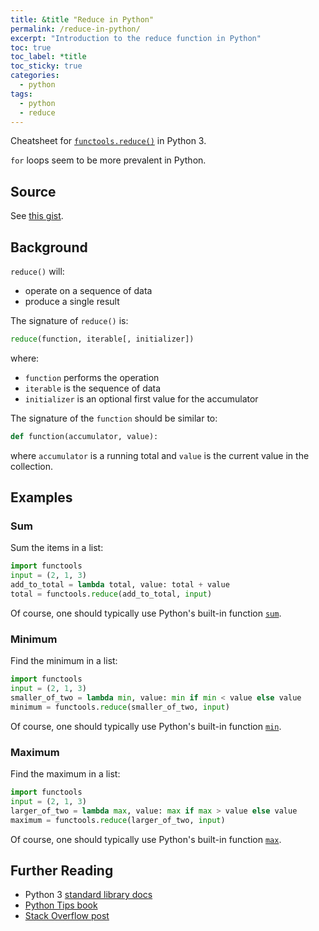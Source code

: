 ```yaml
---
title: &title "Reduce in Python"
permalink: /reduce-in-python/
excerpt: "Introduction to the reduce function in Python"
toc: true
toc_label: *title
toc_sticky: true
categories:
  - python
tags:
  - python
  - reduce
---
```


Cheatsheet for [`functools.reduce()`](https://docs.python.org/3/library/functools.html#functools.reduce) in Python 3.

`for` loops seem to be more prevalent in Python.


## Source

See [this gist](https://gist.github.com/KevinWMatthews/b41fc15da2cccdd9c16f8da09b58ac8d).


## Background

`reduce()` will:

  * operate on a sequence of data
  * produce a single result

The signature of `reduce()` is:

```py
reduce(function, iterable[, initializer])
```

where:

  * `function` performs the operation
  * `iterable` is the sequence of data
  * `initializer` is an optional first value for the accumulator

The signature of the `function` should be similar to:

```py
def function(accumulator, value):
```

where `accumulator` is a running total and `value` is the current value in the collection.


## Examples


### Sum

Sum the items in a list:

```py
import functools
input = (2, 1, 3)
add_to_total = lambda total, value: total + value
total = functools.reduce(add_to_total, input)
```

Of course, one should typically use Python's built-in function [`sum`](https://docs.python.org/3/library/functions.html#sum).


### Minimum

Find the minimum in a list:

```py
import functools
input = (2, 1, 3)
smaller_of_two = lambda min, value: min if min < value else value
minimum = functools.reduce(smaller_of_two, input)
```

Of course, one should typically use Python's built-in function [`min`](https://docs.python.org/3/library/functions.html#min).


### Maximum

Find the maximum in a list:

```py
import functools
input = (2, 1, 3)
larger_of_two = lambda max, value: max if max > value else value
maximum = functools.reduce(larger_of_two, input)
```

Of course, one should typically use Python's built-in function [`max`](https://docs.python.org/3/library/functions.html#max).


## Further Reading

  * Python 3 [standard library docs](https://docs.python.org/3/library/functools.html#functools.reduce)
  * [Python Tips book](http://book.pythontips.com/en/latest/map_filter.html#reduce)
  * [Stack Overflow post](https://stackoverflow.com/questions/13638898/how-to-use-filter-map-and-reduce-in-python-3/13638960#13638960)
